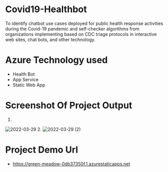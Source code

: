 # Covid19-Healthbot
To identify chatbot use cases deployed for public health response activities during the Covid-19 pandemic and self-checker algorithms from organizations implementing based on CDC triage protocols in interactive web sites, chat bots, and other technology.

# Azure Technology used 
- Health Bot
- App Service
- Static Web App

# Screenshot Of Project Output
1.
![2022-03-29](https://user-images.githubusercontent.com/87927544/160579605-374e6242-948f-4823-9b0a-7dd98fd0faeb.png)
2.
![2022-03-29 (2)](https://user-images.githubusercontent.com/87927544/160580078-eefe73f2-fe1f-44af-912c-8a114cdc20c5.png)

# Project Demo Url
- https://green-meadow-0db37350f.1.azurestaticapps.net
